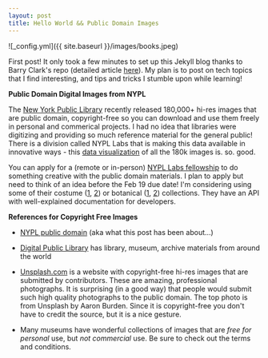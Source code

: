 ```yaml
---
layout: post
title: Hello World && Public Domain Images
---
```

![_config.yml]({{ site.baseurl }}/images/books.jpeg)

First post! It only took a few minutes to set up this Jekyll blog thanks to Barry Clark's repo (detailed article <a href="https://www.smashingmagazine.com/2014/08/build-blog-jekyll-github-pages">here</a>). My plan is to post on tech topics that I find interesting, and tips and tricks I stumble upon while learning!

**Public Domain Digital Images from NYPL**

The <a href="https://www.nypl.org">New York Public Library</a> recently released 180,000+ hi-res images that are public domain, copyright-free so you can download and use them freely in personal and commerical projects. I had no idea that libraries were digitizing and providing so much reference material for the general public! There is a division called NYPL Labs that is making this data available in innovative ways - this <a href="http://publicdomain.nypl.org/pd-visualization/">data visualization</a> of all the 180k images is. so. good.

You can apply for a (remote or in-person) <a href="http://www.nypl.org/help/about-nypl/fellowships-institutes/remix">NYPL Labs fellowship</a> to do something creative with the public domain materials. I plan to apply but need to think of an idea before the Feb 19 due date! I'm considering using some of their costume (<a href="http://digitalcollections.nypl.org/collections/history-of-the-feminine-costume-of-the-world-from-the-year-5318-bc#/?tab=about&scroll=18">1</a>, <a href="http://digitalcollections.nypl.org/collections/imported-french-fabrics-e-meyer-co-paris-fall-1930-1931#/?tab=about">2</a>) or botanical (<a href="http://digitalcollections.nypl.org/collections/trait-des-arbres-et-arbustes-que-lon-cultive-en-france-en-pleine-terre#/?tab=about&scroll=86">1</a>, <a href="http://digitalcollections.nypl.org/collections/84fe2cd0-c6e4-012f-1676-3c075448cc4b#/?tab=about">2</a>) collections. They have an API with well-explained documentation for developers.


**References for Copyright Free Images** 

- <a href="http://www.nypl.org/research/collections/digital-collections/public-domain">NYPL public domain</a> (aka what this post has been about...)

- <a href="http://dp.la">Digital Public Library</a> has library, museum, archive materials from around the world

- <a href="https://www.unsplash.com">Unsplash.com</a> is a website with copyright-free hi-res images that are submitted by contributors. These are amazing, professional photographs. It is surprising (in a good way) that people would submit such high quality photographs to the public domain. The top photo is from Unsplash by Aaron Burden. Since it is copyright-free you don't have to credit the source, but it is a nice gesture.

- Many museums have wonderful collections of images that are *free for personal* use, but *not commercial* use. Be sure to check out the terms and conditions.





